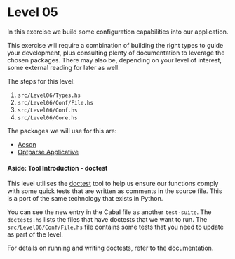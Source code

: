 # Level 05

In this exercise we build some configuration capabilities into our application.

This exercise will require a combination of building the right types to guide
your development, plus consulting plenty of documentation to leverage the chosen
packages. There may also be, depending on your level of interest, some external
reading for later as well.

The steps for this level:
1) ``src/Level06/Types.hs``
2) ``src/Level06/Conf/File.hs``
3) ``src/Level06/Conf.hs``
4) ``src/Level06/Core.hs``

The packages we will use for this are:

- [Aeson](http://hackage.haskell.org/package/aeson)
- [Optparse Applicative](http://hackage.haskell.org/package/optparse-applicative)

#### Aside: Tool Introduction - doctest

This level utilises the [doctest](https://hackage.haskell.org/package/doctest)
tool to help us ensure our functions comply with some quick tests that are
written as comments in the source file. This is a port of the same technology
that exists in Python.

You can see the new entry in the Cabal file as another ``test-suite``. The
``doctests.hs`` lists the files that have doctests that we want to run. The
``src/Level06/Conf/File.hs`` file contains some tests that you need to update
as part of the level.

For details on running and writing doctests, refer to the documentation.
